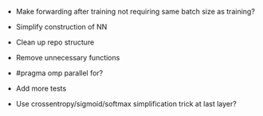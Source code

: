 * Make forwarding after training not requiring same batch size as training?

* Simplify construction of NN

* Clean up repo structure
* Remove unnecessary functions

* #pragma omp parallel for?
* Add more tests
* Use crossentropy/sigmoid/softmax simplification trick at last layer?

